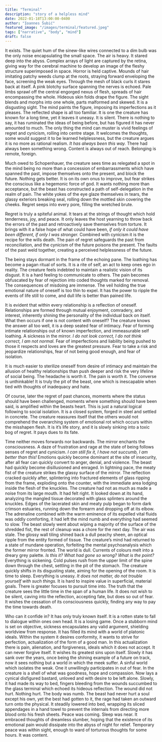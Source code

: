 ```yaml
---
title: "Terminal"
description: "story of a helpless mind"
date: 2022-01-18T13:00:00-0400
author: "Ioannes Šubić"
featured_image: "/images/terminal/featured.jpeg"
tags: ["narrative", "body", "mind"]
draft: false
---
```


It exists. The quiet hum of the sinew-like wires connected to a dim bulb was the only noise encapsulating the small space. The air is heavy. It stared deep into the abyss. Complex arrays of light are captured by the retina, giving way for the cerebral machine to develop an image of the fleshy structure superimposed in space. Horror is held captive. Mounds of hair imitating patchy weeds clump at the roots, straying forward enveloping the face, screening the weak eyes. Through the mesh of black curls it stares back at itself. A pink blotchy surface spanning the nerves is echoed. Pale limbs sprawl off the central engorged nexus of flesh, spreads of hair encompassing the whole. Hideous skin folds drape the figure. The sight blends and morphs into one whole, parts malformed and skewed. It is a disgusting sight. The mind paints the figure, imposing its imperfections as it pleases. The reflected shape is all too familiar. It is one the creature has known for a long time, yet it leaves it uneasy. It is silent. There is nothing to say, it has ruminated the ideas of being before, but has figured it has never amounted to much.  The only thing the mind can muster is vivid feelings of regret and cynicism, rolling into centre stage. It welcomes the thoughts, some would suggest it to be learned helplessness, but the creature argues it is no more as rational realism. *It has always been this way.* There had always been something wrong. Content is always out of reach. Belonging is remote, foreign. 

Much owed to Schopenhauer, the creature sees time as relegated a spot in the mind being no more than a concession of embarrassments which have spanned the past, impose themselves onto the present, and block the future. Nothing gets better. It is on its own onus to improve, but fear strikes the conscious like a hegemonic force of god. It wants nothing more than acceptance, but the beast has constructed a path of self-delegation in the realm of pain. The white yokes of the eye glaze themselves in tears, the glassy exteriors breaking seal, rolling down the mottled skin covering the cheeks. Regret seeps into every pore, filling the wretched brute.

Regret is truly a spiteful animal. It tears at the strings of thought which hold tenderness, joy, and peace. It only leaves the host yearning to throw back the errors of the past and retroactively save themselves from torture. It brings with it a false hope of what could have been, *if only it could have been different, if only I was stronger.* Combined with cynicism it is the recipe for the wills death. The pain of regret safeguards the past from reconciliation, and the cynicism of the future poisons the present. The faults of the past weld together, creating a perceived helplessness of the future. 

The being stays dormant in the frame of the echoing pane.  The loathing has become a pagan ritual of sorts. It is a rite of self, an act to keep ones ego in reality. The creature feels indebted to maintain a realistic vision of its disgust. It is a hard feeling to communicate to others. The pain becomes obfuscated by fear of rejection into coded thoughts marked for removal. The consequences of misdoing are immense. The veil holding the true emotional nature of oneself is too thin to expel. It has the power to ripple the events of life still to come, and dull life is better than pained life.

It is evident that within every relationship is a reflection of oneself. Relationships are formed through mutual enjoyment, comradery, and interest, inherently shining the personality of the individual back on itself. What then occurs if one is not content with oneself? The creature knows the answer all too well, it is a deep seated fear of intimacy. Fear of forming intimate relationships out of known imperfection, and immeasurable self loathing. A sickness in the mirror. *I do not look correct, I do not think correct, I am not normal.* Fear of imperfections and liability being pushed to those it respects and loves are the greatest pressure. Fear to take a risk and jeopardize relationships, fear of not being good enough, and fear of isolation. 

It is much easier to sterilize oneself from desire of intimacy and maintain the allusion of healthy relationships than push deeper and risk the very lifeline of social being. The headache is worth it. The pain is worth it. The converse is unthinkable! It is truly the pit of the beast, one which is inescapable when tied with thoughts of inadequacy and hate. 

Of course, later the regret of past chances, moments where the status should have been challenged, moments where something should have been said, is amplified within the beasts heart. This is just a natural logical following to social isolation. It is a closed system, forged in steel and settled in concrete. The creature reassures itself that the others would not comprehend the overarching system of emotional rot which occurs within the misshapen flesh. It is it’s life story, and it is slowly sinking into a toxic bog of regret. It pays dues to its fate.

Time neither moves forwards nor backwards. The mirror enchants the consciousness. A daze of frustration and rage at the state of being follows senses of regret and cynicism. *I can still fix it, I have not succumb, I am better than this!* Emotions quickly become dominant at the site of insecurity, after all fear can quickly convert to anger, denial, and violence. The beast had quickly become disillusioned and enraged. In lightning pace, the meaty fist of the creature strikes the glassy surface of the mirror. The reflection cracked quickly after, splintering into fractured elements of glass ripping from the frame, exploding onto the counter, with the immediate area lodging inside the flesh of the knuckles. The creature had not as much as made a noise from its large mouth. It had felt right. It looked down at its hand, analyzing the mangled tissue decorated with glass splinters around the knuckles. Edges of the lacerated skin and meaty pulp began to form dark crimson estuaries, running down the forearm and dropping off at its elbow. The adrenaline combined with the warm eminence of its expelled vital fluids was oddly comforting, it had left the mind numb and everything had seemed to slow. The beast slowly went about wiping a majority of the surface of the shredded fist, the rest of cleanup was a chore for the next day. The air was stale. The glossy wall tiling shined back a dull peachy sheen, an optical ripple from the entity formed of tissue. The creature’s mind had returned to a state of mundane operation, forfeiting the mental psychoanalysis which the former mirror fronted. The world is dull. Currents of colours melt into a dreary grey palette. *Is this it? What had gone so wrong? What is the point?* Everything is sickening. Cold pulses rush from the upper limit of the spine down through the chest, settling in the pit of the stomach. The creature quickly shifts in its disgusting state, aiming for the opening of the room. It is time to sleep. Everything is uneasy. *It does not matter, do not trouble yourself with such things.* It is hard to inspire value in superficial, material goals. There is greater focuses to pursuit time into. The truth that the creature sees the little time in the span of a human life. It does not wish to be silent, caving into the reflection, accepting fate, but does so out of fear. It wishes the cessation of its consciousness quickly, finding any way to pay the time towards death. 

Who can it confide in? It has only truly known itself. It is a rotten state to fall to dialogue within ones own head. It is a losing game. Once a stubborn mind is set on objective, sickness encapsulates any valid argument, shielding worldview from response. It has filled its mind with a world of platonic ideals. Within the system it desires conformity, it wants to strive for perfection, actualization of the form of a good man. In this actualization there is pain, alienation, and forgiveness, ideals which it does not accept. It can never forgive itself. It wishes its greatest sins upon itself. Slowly it has sank over the years, once being the shining example of a future on track, now it sees nothing but a world in which the meek suffer. A sinful world which isolates the weak. One it unwillingly participates in out of fear. In the creature is a shell of what was goodness, hope and compassion. Now lays a cynical disfigured bastard, unloved and with desire to be left alone. Slowly, it had made its way to bed, fingers bleeding from the wounds succumbed to the glass terminal which echoed its hideous reflection. The wound did not hurt. Nothing hurt. The body was numb. The beast had never hurt a soul except his own, yet the best had gotten to it, the rage had taken an outward turn onto the physical. It steadily lowered into bed, wrapping its sliced appendages in a hand towel to prevent the internals from directing more blood onto his fresh sheets. Peace was coming. Sleep was near.  It embraced thoughts of dreamless slumber, hoping that the existence of its emotional pain would dissipate into the abyss of night for relief. Temporary peace was within sight, enough to ward of torturous thoughts for some hours. It was content.